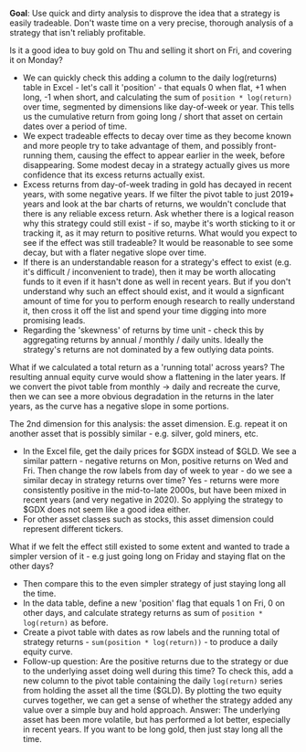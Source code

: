 **Goal**: Use quick and dirty analysis to disprove the idea that a strategy is easily tradeable. Don't waste time on a very precise, thorough analysis of a strategy that isn't reliably profitable.

Is it a good idea to buy gold on Thu and selling it short on Fri, and covering it on Monday?
- We can quickly check this adding a column to the daily log(returns) table in Excel - let's call it 'position' - that equals 0 when flat, +1 when long, -1 when short, and calculating the sum of `position * log(return)` over time, segmented by dimensions like day-of-week or year. This tells us the cumulative return from going long / short that asset on certain dates over a period of time.
- We expect tradeable effects to decay over time as they become known and more people try to take advantage of them, and possibly front-running them, causing the effect to appear earlier in the week, before disappearing. Some modest decay in a strategy actually gives us more confidence that its excess returns actually exist.
- Excess returns from day-of-week trading in gold has decayed in recent years, with some negative years. If we filter the pivot table to just 2019+ years and look at the bar charts of returns, we wouldn't conclude that there is any reliable excess return. Ask whether there is a logical reason why this strategy could still exist - if so, maybe it's worth sticking to it or tracking it, as it may return to positive returns. What would you expect to see if the effect was still tradeable? It would be reasonable to see some decay, but with a flater negative slope over time.
- If there is an understandable reason for a strategy's effect to exist (e.g. it's difficult / inconvenient to trade), then it may be worth allocating funds to it even if it hasn't done as well in recent years. But if you don't understand why such an effect should exist, and it would a signficant amount of time for you to perform enough research to really understand it, then cross it off the list and spend your time digging into more promising leads.
- Regarding the 'skewness' of returns by time unit - check this by aggregating returns by annual / monthly / daily units. Ideally the strategy's returns are not dominated by a few outlying data points.

What if we calculated a total return as a 'running total' across years? The resulting annual equity curve would show a flattening in the later years. If we convert the pivot table from monthly -> daily and recreate the curve, then we can see a more obvious degradation in the returns in the later years, as the curve has a negative slope in some portions.

The 2nd dimension for this analysis: the asset dimension. E.g. repeat it on another asset that is possibly similar - e.g. silver, gold miners, etc.
- In the Excel file, get the daily prices for $GDX instead of $GLD. We see a similar pattern - negative returns on Mon, positive returns on Wed and Fri. Then change the row labels from day of week to year - do we see a similar decay in strategy returns over time? Yes - returns were more consistently positive in the mid-to-late 2000s, but have been mixed in recent years (and very negative in 2020). So applying the strategy to $GDX does not seem like a good idea either.
- For other asset classes such as stocks, this asset dimension could represent different tickers.

What if we felt the effect still existed to some extent and wanted to trade a simpler version of it - e.g just going long on Friday and staying flat on the other days?
- Then compare this to the even simpler strategy of just staying long all the time.
- In the data table, define a new 'position' flag that equals 1 on Fri, 0 on other days, and calculate strategy returns as sum of `position * log(return)` as before.
- Create a pivot table with dates as row labels and the running total of strategy returns - `sum(position * log(return))` - to produce a daily equity curve.
- Follow-up question: Are the positive returns due to the strategy or due to the underlying asset doing well during this time? To check this, add a new column to the pivot table containing the daily `log(return)` series from holding the asset all the time ($GLD). By plotting the two equity curves together, we can get a sense of whether the strategy added any value over a simple buy and hold approach. Answer: The underlying asset has been more volatile, but has performed a lot better, especially in recent years. If you want to be long gold, then just stay long all the time.
